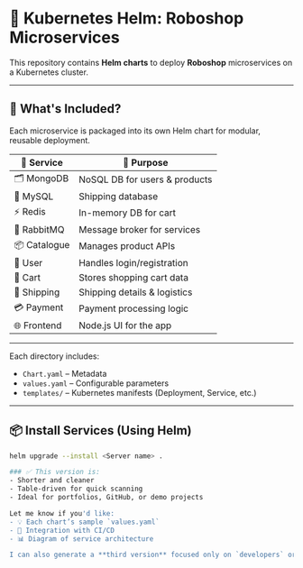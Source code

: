 # 🚀 Kubernetes Helm: Roboshop Microservices

This repository contains **Helm charts** to deploy **Roboshop** microservices on a Kubernetes cluster.

---

## 🔧 What's Included?

Each microservice is packaged into its own Helm chart for modular, reusable deployment.

| 🔢 Service      | 🧠 Purpose                          |
|----------------|-------------------------------------|
| 🗂️ MongoDB      | NoSQL DB for users & products       |
| 🧠 MySQL        | Shipping database                   |
| ⚡ Redis        | In-memory DB for cart               |
| 📨 RabbitMQ     | Message broker for services         |
| 📦 Catalogue    | Manages product APIs                |
| 👤 User         | Handles login/registration          |
| 🛒 Cart         | Stores shopping cart data           |
| 🚚 Shipping     | Shipping details & logistics        |
| 💳 Payment      | Payment processing logic            |
| 🌐 Frontend     | Node.js UI for the app              |

---

Each directory includes:
- `Chart.yaml` – Metadata
- `values.yaml` – Configurable parameters
- `templates/` – Kubernetes manifests (Deployment, Service, etc.)

---

## 📦 Install Services (Using Helm)

```bash
helm upgrade --install <Server name> .

### ✅ This version is:
- Shorter and cleaner
- Table-driven for quick scanning
- Ideal for portfolios, GitHub, or demo projects

Let me know if you'd like:
- 💡 Each chart’s sample `values.yaml`
- 🧵 Integration with CI/CD
- 📊 Diagram of service architecture

I can also generate a **third version** focused only on `developers` or `DevOps deployment automation` if you'd like.
